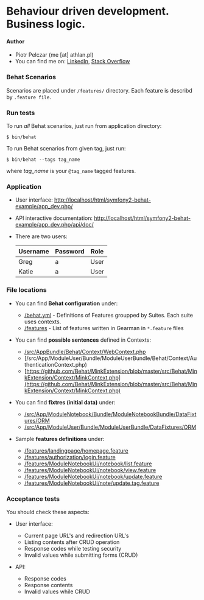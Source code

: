 Behaviour driven development. Business logic.
======================

#### Author

* Piotr Pelczar (me [at] athlan.pl)
* You can find me on: [LinkedIn](http://linkedin.com/in/ppelczar), [Stack Overflow](http://stackoverflow.com/users/1815881/athlan)

### Behat Scenarios

Scenarios are placed under `/features/` directory. Each feature is describd by `.feature file`.

### Run tests

To run *all* Behat scenarios, just run from application directory:

```
$ bin/behat
```

To run Behat scenarios from given tag, just run:

```
$ bin/behat --tags tag_name
```

where _tag_name_ is your `@tag_name` tagged features.

### Application

* User interface: [http://localhost/html/symfony2-behat-example/app_dev.php/](http://localhost/html/symfony2-behat-example/app_dev.php/)
* API interactive documentation: [http://localhost/html/symfony2-behat-example/app_dev.php/api/doc/](http://localhost/html/symfony2-behat-example/app_dev.php/api/doc/)
* There are two users:
  
  Username      | Password      | Role
  ------------- | ------------- | -------------
  Greg          | a             | User
  Katie         | a             | User

### File locations

* You can find **Behat configuration** under:

  - [/behat.yml](behat.yml) - Definitions of Features groupped by Suites. Each suite uses contexts.
  - [/features](features/) - List of features written in Gearman in `*.feature` files

* You can find **possible sentences** defined in Contexts:

  - [/src/AppBundle/Behat/Context/WebContext.php](src/AppBundle/Behat/Context/WebContext.php)
  - [/src/App/ModuleUser/Bundle/ModuleUserBundle/Behat/Context/AuthenticationContext.php)
  - [https://github.com/Behat/MinkExtension/blob/master/src/Behat/MinkExtension/Context/MinkContext.php](https://github.com/Behat/MinkExtension/blob/master/src/Behat/MinkExtension/Context/MinkContext.php)

* You can find **fixtres (initial data)** under:

  - [/src/App/ModuleNotebook/Bundle/ModuleNotebookBundle/DataFixtures/ORM](src/App/ModuleNotebook/Bundle/ModuleNotebookBundle/DataFixtures/ORM)
  - [/src/App/ModuleUser/Bundle/ModuleUserBundle/DataFixtures/ORM](src/App/ModuleUser/Bundle/ModuleUserBundle/DataFixtures/ORM)

* Sample **features definitions** under:

  - [/features/landingpage/homepage.feature](features/landingpage/homepage.feature)
  - [/features/authorization/login.feature](features/authorization/login.feature)
  - [/features/ModuleNotebookUi/notebook/list.feature](features/ModuleNotebookUi/notebook/list.feature)
  - [/features/ModuleNotebookUi/notebook/view.feature](features/ModuleNotebookUi/notebook/view.feature)
  - [/features/ModuleNotebookUi/notebook/update.feature](features/ModuleNotebookUi/notebook/update.feature)
  - [/features/ModuleNotebookUi/note/update.tag.feature](features/ModuleNotebookUi/note/update.tag.feature)

### Acceptance tests

You should check these aspects:

* User interface:
  * Current page URL's and redirection URL's
  * Listing contents after CRUD operation
  * Response codes while testing security
  * Invalid values while submitting forms (CRUD)

* API:
  * Response codes
  * Response contents
  * Invalid values while CRUD
  